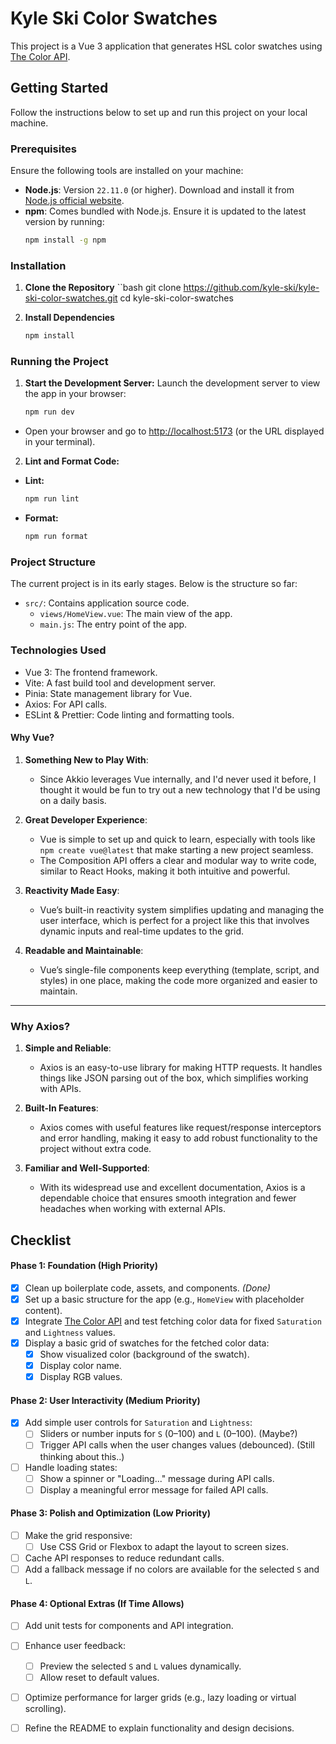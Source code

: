 # Kyle Ski Color Swatches

This project is a Vue 3 application that generates HSL color swatches using [The Color API](https://www.thecolorapi.com/).

## **Getting Started**

Follow the instructions below to set up and run this project on your local machine.

### **Prerequisites**

Ensure the following tools are installed on your machine:
- **Node.js**: Version `22.11.0` (or higher). Download and install it from [Node.js official website](https://nodejs.org/).
- **npm**: Comes bundled with Node.js. Ensure it is updated to the latest version by running:
  ```bash
  npm install -g npm

### Installation

1. **Clone the Repository**
    ``bash
    git clone https://github.com/kyle-ski/kyle-ski-color-swatches.git
    cd kyle-ski-color-swatches

2. **Install Dependencies**
    ```bash
    npm install

### Running the Project

1. **Start the Development Server:** Launch the development server to view the app in your browser:
    ```bash
    npm run dev

- Open your browser and go to [http://localhost:5173](http://localhost:5173) (or the URL displayed in your terminal).

2. **Lint and Format Code:**

- **Lint:**
    ```bash
    npm run lint

- **Format:**
    ```bash
    npm run format

### Project Structure
The current project is in its early stages. Below is the structure so far:

- `src/`: Contains application source code.
    - `views/HomeView.vue`: The main view of the app.
    - `main.js`: The entry point of the app.

### Technologies Used
- Vue 3: The frontend framework.
- Vite: A fast build tool and development server.
- Pinia: State management library for Vue.
- Axios: For API calls.
- ESLint & Prettier: Code linting and formatting tools.

#### **Why Vue?**

1. **Something New to Play With**:
   - Since Akkio leverages Vue internally, and I'd never used it before, I thought it would be fun to try out a new technology that I'd be using on a daily basis.

2. **Great Developer Experience**:
   - Vue is simple to set up and quick to learn, especially with tools like `npm create vue@latest` that make starting a new project seamless.
   - The Composition API offers a clear and modular way to write code, similar to React Hooks, making it both intuitive and powerful.

3. **Reactivity Made Easy**:
   - Vue’s built-in reactivity system simplifies updating and managing the user interface, which is perfect for a project like this that involves dynamic inputs and real-time updates to the grid.

4. **Readable and Maintainable**:
   - Vue’s single-file components keep everything (template, script, and styles) in one place, making the code more organized and easier to maintain.

---

### **Why Axios?**

1. **Simple and Reliable**:
   - Axios is an easy-to-use library for making HTTP requests. It handles things like JSON parsing out of the box, which simplifies working with APIs.

2. **Built-In Features**:
   - Axios comes with useful features like request/response interceptors and error handling, making it easy to add robust functionality to the project without extra code.

3. **Familiar and Well-Supported**:
   - With its widespread use and excellent documentation, Axios is a dependable choice that ensures smooth integration and fewer headaches when working with external APIs.


## **Checklist**

#### **Phase 1: Foundation (High Priority)**
- [x] Clean up boilerplate code, assets, and components. *(Done)*
- [x] Set up a basic structure for the app (e.g., `HomeView` with placeholder content).
- [x] Integrate [The Color API](https://www.thecolorapi.com/) and test fetching color data for fixed `Saturation` and `Lightness` values.
- [x] Display a basic grid of swatches for the fetched color data:
  - [x] Show visualized color (background of the swatch).
  - [x] Display color name.
  - [x] Display RGB values.

#### **Phase 2: User Interactivity (Medium Priority)**
- [x] Add simple user controls for `Saturation` and `Lightness`:
  - [ ] Sliders or number inputs for `S` (0–100) and `L` (0–100). (Maybe?)
  - [ ] Trigger API calls when the user changes values (debounced). (Still thinking about this..)
- [ ] Handle loading states:
  - [ ] Show a spinner or "Loading..." message during API calls.
  - [ ] Display a meaningful error message for failed API calls.

#### **Phase 3: Polish and Optimization (Low Priority)**
- [ ] Make the grid responsive:
  - [ ] Use CSS Grid or Flexbox to adapt the layout to screen sizes.
- [ ] Cache API responses to reduce redundant calls.
- [ ] Add a fallback message if no colors are available for the selected `S` and `L`.

#### **Phase 4: Optional Extras (If Time Allows)**
- [ ] Add unit tests for components and API integration.
- [ ] Enhance user feedback:
  - [ ] Preview the selected `S` and `L` values dynamically.
  - [ ] Allow reset to default values.
- [ ] Optimize performance for larger grids (e.g., lazy loading or virtual scrolling).
- [ ] Refine the README to explain functionality and design decisions.

